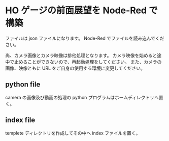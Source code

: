 # HO ゲージの前面展望を Node-Red で構築

ファイルは json ファイルになります。
Node-Red でファイルを読み込んでください。

尚、カメラ画像とカメラ映像は排他処理となります。
カメラ映像を始めると途中で止めることができないので、再起動処理をしてください。
また、カメラの画像、映像ともに URL をご自身の使用する環境に変更してください。

## python file

camera の画像及び動画の処理の python プログラムはホームディレクトリへ置く。

## index file

templete ディレクトリを作成してその中へ index ファイルを置く。
